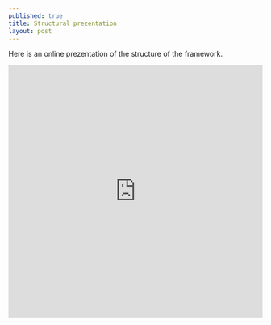 ```yaml
---
published: true
title: Structural prezentation
layout: post
---
```

Here is an online prezentation of the structure of the framework.

<iframe id="iframe_container" frameborder="0" webkitallowfullscreen="" mozallowfullscreen="" allowfullscreen="true" width="100%" height="500" src="https://prezi.com/embed/yoogjkbx3ol2/?bgcolor=ffffff&amp;lock_to_path=1&amp;autoplay=0&amp;autohide_ctrls=0&amp;landing_data=bHVZZmNaNDBIWnNjdEVENDRhZDFNZGNIUE43MHdLNWpsdFJLb2ZHanI5Z1JGZy9oaFd3d2o5dFVvNmJaa1hPaFFnPT0&amp;landing_sign=LvNOgVgGCCcGe26nCdk4idwWiOarRRNix6kIMsfGygY"></iframe>
